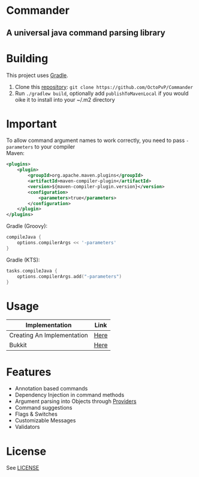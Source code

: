 # Commander
## A universal java command parsing library

# Building
This project uses [Gradle](https://gradle.org/).
1. Clone this [repository](https://gihub.com/OctoPvP/Commander): `git clone https://github.com/OctoPvP/Commander`
2. Run `./gradlew build`, optionally add `publishToMavenLocal` if you would oike it to install into your ~/.m2 directory

# Important
To allow command argument names to work correctly, you need to pass `-parameters` to your compiler <br/>
Maven:
```xml
<plugins>
    <plugin>
        <groupId>org.apache.maven.plugins</groupId>
        <artifactId>maven-compiler-plugin</artifactId>
        <version>${maven-compiler-plugin.version}</version>
        <configuration>
            <parameters>true</parameters>
        </configuration>
    </plugin>
</plugins>
```
Gradle (Groovy):
```groovy
compileJava {
    options.compilerArgs << '-parameters'
}
```
Gradle (KTS):
```kotlin
tasks.compileJava {
    options.compilerArgs.add("-parameters")
}
```

# Usage
| Implementation             | Link                                                                      |
|----------------------------|---------------------------------------------------------------------------|
| Creating An Implementation | [Here](https://github.com/OctoPvP/Commander/wiki)                         |
| Bukkit                     | [Here](https://github.com/OctoPvP/Commander/tree/master/Commander-Bukkit) |

# Features
- Annotation based commands
- Dependency Injection in command methods
- Argument parsing into Objects through [Providers](https://github.com/OctoPvP/Commander/blob/master/Commander-Core/src/main/java/net/octopvp/commander/provider/Provider.java)
- Command suggestions
- Flags & Switches
- Customizable Messages
- Validators

# License
See [LICENSE](https://github.com/OctoPvP/Commander/blob/master/LICENSE)

